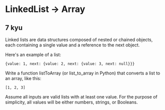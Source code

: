 # LinkedList -> Array
## 7 kyu

Linked lists are data structures composed of nested or chained objects, each containing a single value and a reference to the next object.

Here's an example of a list:
```
{value: 1, next: {value: 2, next: {value: 3, next: null}}}
```
Write a function listToArray (or list_to_array in Python) that converts a list to an array, like this:
```
[1, 2, 3]
```
Assume all inputs are valid lists with at least one value. For the purpose of simplicity, all values will be either numbers, strings, or Booleans.
